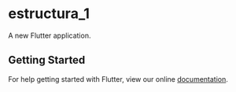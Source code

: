 # estructura_1

A new Flutter application.

## Getting Started

For help getting started with Flutter, view our online
[documentation](https://flutter.io/).
